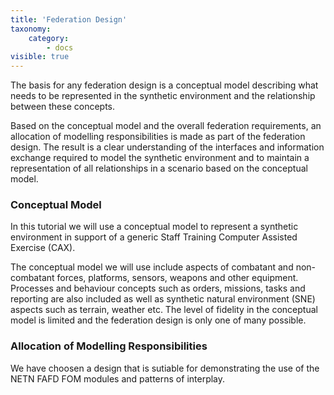 ```yaml
---
title: 'Federation Design'
taxonomy:
    category:
        - docs
visible: true
---
```


The basis for any federation design is a conceptual model describing what needs to be represented in the synthetic environment and the 
relationship between these concepts. 

Based on the conceptual model and the overall federation requirements, an allocation of modelling responsibilities is made as part of the federation design. The result is a clear understanding of the interfaces and information exchange required to model the synthetic environment and to maintain a representation of all relationships in a scenario based on the conceptual model.

### Conceptual Model

In this tutorial we will use a conceptual model to represent a synthetic environment in support of a generic Staff Training Computer Assisted Exercise (CAX). 

The conceptual model we will use include aspects of combatant and non-combatant forces, platforms, sensors, weapons and other equipment. Processes and behaviour concepts such as orders, missions, tasks and reporting are also included as well as synthetic natural environment (SNE) aspects such as terrain, weather etc. The level of fidelity in the conceptual model is limited and the federation design is only one of many possible.

### Allocation of Modelling Responsibilities

We have choosen a design that is sutiable for demonstrating the use of the NETN FAFD FOM modules and patterns of interplay.



